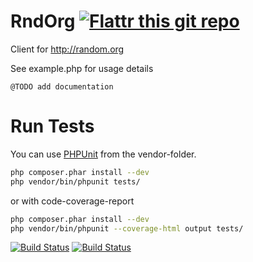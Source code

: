 # RndOrg [![Flattr this git repo](http://api.flattr.com/button/flattr-badge-large.png)](https://flattr.com/submit/auto?user_id=pierre111&url=https://github.com/pklink/RndOrg&title=RndOrg&language=&tags=github&category=software)

Client for http://random.org

See example.php for usage details

    @TODO add documentation

# Run Tests

You can use [PHPUnit] from the vendor-folder.

```bash
php composer.phar install --dev
php vendor/bin/phpunit tests/
```

or with code-coverage-report

```bash
php composer.phar install --dev
php vendor/bin/phpunit --coverage-html output tests/
```

[![Build Status](https://drone.io/github.com/pklink/file-router/status.png)](https://drone.io/github.com/pklink/file-router/latest)
[![Build Status](https://travis-ci.org/pklink/RndOrg.png?branch=master)](https://travis-ci.org/pklink/RndOrg)


[PHPUnit]: http://www.phpunit.de/